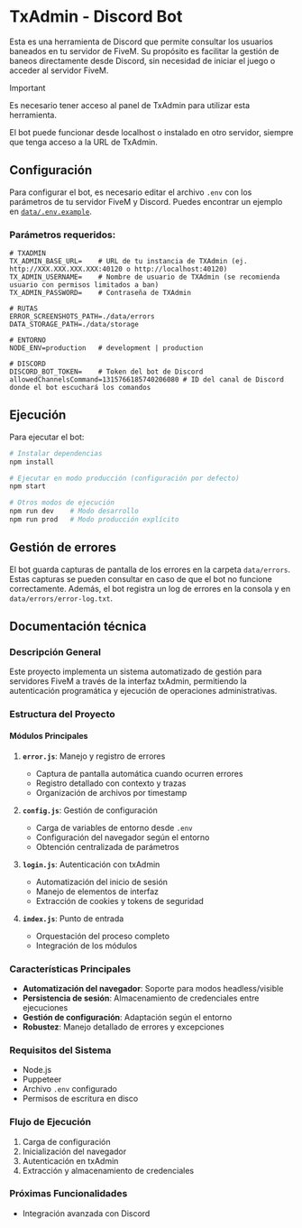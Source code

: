 # TxAdmin - Discord Bot

Esta es una herramienta de Discord que permite consultar los usuarios baneados en tu servidor de FiveM. Su propósito es facilitar la gestión de baneos directamente desde Discord, sin necesidad de iniciar el juego o acceder al servidor FiveM.

> [!IMPORTANT]
> Es necesario tener acceso al panel de TxAdmin para utilizar esta herramienta.

El bot puede funcionar desde localhost o instalado en otro servidor, siempre que tenga acceso a la URL de TxAdmin.

## Configuración

Para configurar el bot, es necesario editar el archivo `.env` con los parámetros de tu servidor FiveM y Discord. Puedes encontrar un ejemplo en [`data/.env.example`](./data/.env.example).

### Parámetros requeridos:

```env
# TXADMIN
TX_ADMIN_BASE_URL=    # URL de tu instancia de TXAdmin (ej. http://XXX.XXX.XXX.XXX:40120 o http://localhost:40120)
TX_ADMIN_USERNAME=    # Nombre de usuario de TXAdmin (se recomienda usuario con permisos limitados a ban)
TX_ADMIN_PASSWORD=    # Contraseña de TXAdmin

# RUTAS
ERROR_SCREENSHOTS_PATH=./data/errors
DATA_STORAGE_PATH=./data/storage

# ENTORNO
NODE_ENV=production   # development | production

# DISCORD
DISCORD_BOT_TOKEN=    # Token del bot de Discord
allowedChannelsCommand=1315766185740206080 # ID del canal de Discord donde el bot escuchará los comandos
```

## Ejecución

Para ejecutar el bot:

```bash
# Instalar dependencias
npm install

# Ejecutar en modo producción (configuración por defecto)
npm start

# Otros modos de ejecución
npm run dev    # Modo desarrollo
npm run prod   # Modo producción explícito
```

## Gestión de errores

El bot guarda capturas de pantalla de los errores en la carpeta `data/errors`. Estas capturas se pueden consultar en caso de que el bot no funcione correctamente. Además, el bot registra un log de errores en la consola y en `data/errors/error-log.txt`.

## Documentación técnica

### Descripción General
Este proyecto implementa un sistema automatizado de gestión para servidores FiveM a través de la interfaz txAdmin, permitiendo la autenticación programática y ejecución de operaciones administrativas.

### Estructura del Proyecto

#### Módulos Principales

1. **`error.js`**: Manejo y registro de errores
    - Captura de pantalla automática cuando ocurren errores
    - Registro detallado con contexto y trazas
    - Organización de archivos por timestamp

2. **`config.js`**: Gestión de configuración
    - Carga de variables de entorno desde `.env`
    - Configuración del navegador según el entorno
    - Obtención centralizada de parámetros

3. **`login.js`**: Autenticación con txAdmin
    - Automatización del inicio de sesión
    - Manejo de elementos de interfaz
    - Extracción de cookies y tokens de seguridad

4. **`index.js`**: Punto de entrada
    - Orquestación del proceso completo
    - Integración de los módulos

### Características Principales

- **Automatización del navegador**: Soporte para modos headless/visible
- **Persistencia de sesión**: Almacenamiento de credenciales entre ejecuciones
- **Gestión de configuración**: Adaptación según el entorno
- **Robustez**: Manejo detallado de errores y excepciones

### Requisitos del Sistema
- Node.js
- Puppeteer
- Archivo `.env` configurado
- Permisos de escritura en disco

### Flujo de Ejecución
1. Carga de configuración
2. Inicialización del navegador
3. Autenticación en txAdmin
4. Extracción y almacenamiento de credenciales

### Próximas Funcionalidades
- Integración avanzada con Discord